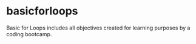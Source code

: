 # basicforloops
Basic for Loops includes all objectives created for learning purposes by a coding bootcamp.
